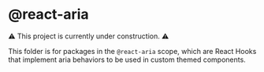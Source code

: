 # @react-aria

 ⚠️ This project is currently under construction. ⚠️

This folder is for packages in the `@react-aria` scope, which are React Hooks that implement aria behaviors to be used in custom themed components.

